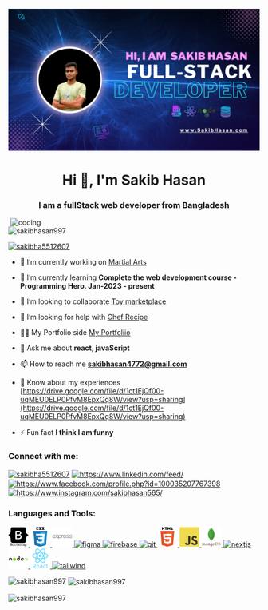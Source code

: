 ![logo](https://github.com/sakibhasan997/Sakib-github-profile/blob/main/sakibGithub.png)
<h1 align="center">Hi 👋, I'm Sakib Hasan</h1>
<h3 align="center">I am a fullStack web developer from Bangladesh</h3>

<img align="right" alt="coding" width="500" src="https://camo.githubusercontent.com/5ddf73ad3a205111cf8c686f687fc216c2946a75005718c8da5b837ad9de78c9/68747470733a2f2f7468756d62732e6766796361742e636f6d2f4576696c4e657874446576696c666973682d736d616c6c2e676966">

<p align="left"> <img src="https://komarev.com/ghpvc/?username=sakibhasan997&label=Profile%20views&color=0e75b6&style=flat" alt="sakibhasan997" /> </p>

<p align="left"> <a href="https://twitter.com/sakibha5512607" target="blank"><img src="https://img.shields.io/twitter/follow/sakibha5512607?logo=twitter&style=for-the-badge" alt="sakibha5512607" /></a> </p>

- 🔭 I’m currently working on [Martial Arts](https://assignment-12-5eb27.web.app)

- 🌱 I’m currently learning **Complete the web development course - Programming Hero. Jan-2023 - present**

- 👯 I’m looking to collaborate  [Toy marketplace](https://assignment-11-705cf.web.app/)

- 🤝 I’m looking for help with [Chef Recipe](https://assignment-10-clinet-site.web.app/)

- 👨‍💻 My Portfolio side [My Portfoliio](https://sakibhasan997.netlify.app/)

- 💬 Ask me about **react, javaScript**

- 📫 How to reach me **sakibhasan4772@gmail.com**

- 📄 Know about my experiences [https://drive.google.com/file/d/1ct1EjQf00-uqMEU0ELP0PfvM8EpxQq8W/view?usp=sharing](https://drive.google.com/file/d/1ct1EjQf00-uqMEU0ELP0PfvM8EpxQq8W/view?usp=sharing)

- ⚡ Fun fact **I think I am funny**

<h3 align="left">Connect with me:</h3>
<p align="left">
<a href="https://twitter.com/sakibha5512607" target="blank"><img align="center" src="https://raw.githubusercontent.com/rahuldkjain/github-profile-readme-generator/master/src/images/icons/Social/twitter.svg" alt="sakibha5512607" height="30" width="40" /></a>
<a href="https://linkedin.com/in/https://www.linkedin.com/feed/" target="blank"><img align="center" src="https://raw.githubusercontent.com/rahuldkjain/github-profile-readme-generator/master/src/images/icons/Social/linked-in-alt.svg" alt="https://www.linkedin.com/feed/" height="30" width="40" /></a>
<a href="https://fb.com/https://www.facebook.com/profile.php?id=100035207767398" target="blank"><img align="center" src="https://raw.githubusercontent.com/rahuldkjain/github-profile-readme-generator/master/src/images/icons/Social/facebook.svg" alt="https://www.facebook.com/profile.php?id=100035207767398" height="30" width="40" /></a>
<a href="https://instagram.com/https://www.instagram.com/sakibhasan565/" target="blank"><img align="center" src="https://raw.githubusercontent.com/rahuldkjain/github-profile-readme-generator/master/src/images/icons/Social/instagram.svg" alt="https://www.instagram.com/sakibhasan565/" height="30" width="40" /></a>
</p>

<h3 align="left">Languages and Tools:</h3>
<p align="left"> <a href="https://getbootstrap.com" target="_blank" rel="noreferrer"> <img src="https://raw.githubusercontent.com/devicons/devicon/master/icons/bootstrap/bootstrap-plain-wordmark.svg" alt="bootstrap" width="40" height="40"/> </a> <a href="https://www.w3schools.com/css/" target="_blank" rel="noreferrer"> <img src="https://raw.githubusercontent.com/devicons/devicon/master/icons/css3/css3-original-wordmark.svg" alt="css3" width="40" height="40"/> </a> <a href="https://expressjs.com" target="_blank" rel="noreferrer"> <img src="https://raw.githubusercontent.com/devicons/devicon/master/icons/express/express-original-wordmark.svg" alt="express" width="40" height="40"/> </a> <a href="https://www.figma.com/" target="_blank" rel="noreferrer"> <img src="https://www.vectorlogo.zone/logos/figma/figma-icon.svg" alt="figma" width="40" height="40"/> </a> <a href="https://firebase.google.com/" target="_blank" rel="noreferrer"> <img src="https://www.vectorlogo.zone/logos/firebase/firebase-icon.svg" alt="firebase" width="40" height="40"/> </a> <a href="https://git-scm.com/" target="_blank" rel="noreferrer"> <img src="https://www.vectorlogo.zone/logos/git-scm/git-scm-icon.svg" alt="git" width="40" height="40"/> </a> <a href="https://www.w3.org/html/" target="_blank" rel="noreferrer"> <img src="https://raw.githubusercontent.com/devicons/devicon/master/icons/html5/html5-original-wordmark.svg" alt="html5" width="40" height="40"/> </a> <a href="https://developer.mozilla.org/en-US/docs/Web/JavaScript" target="_blank" rel="noreferrer"> <img src="https://raw.githubusercontent.com/devicons/devicon/master/icons/javascript/javascript-original.svg" alt="javascript" width="40" height="40"/> </a> <a href="https://www.mongodb.com/" target="_blank" rel="noreferrer"> <img src="https://raw.githubusercontent.com/devicons/devicon/master/icons/mongodb/mongodb-original-wordmark.svg" alt="mongodb" width="40" height="40"/> </a> <a href="https://nextjs.org/" target="_blank" rel="noreferrer"> <img src="https://cdn.worldvectorlogo.com/logos/nextjs-2.svg" alt="nextjs" width="40" height="40"/> </a> <a href="https://nodejs.org" target="_blank" rel="noreferrer"> <img src="https://raw.githubusercontent.com/devicons/devicon/master/icons/nodejs/nodejs-original-wordmark.svg" alt="nodejs" width="40" height="40"/> </a> <a href="https://reactjs.org/" target="_blank" rel="noreferrer"> <img src="https://raw.githubusercontent.com/devicons/devicon/master/icons/react/react-original-wordmark.svg" alt="react" width="40" height="40"/> </a> <a href="https://tailwindcss.com/" target="_blank" rel="noreferrer"> <img src="https://www.vectorlogo.zone/logos/tailwindcss/tailwindcss-icon.svg" alt="tailwind" width="40" height="40"/> </a> </p>

<p><img align="left" src="https://github-readme-stats.vercel.app/api/top-langs?username=sakibhasan997&show_icons=true&locale=en&layout=compact" alt="sakibhasan997" /></p>

<p>&nbsp;<img align="center" src="https://github-readme-stats.vercel.app/api?username=sakibhasan997&show_icons=true&locale=en" alt="sakibhasan997" /></p>

<p><img align="center" src="https://github-readme-streak-stats.herokuapp.com/?user=sakibhasan997&" alt="sakibhasan997" /></p>
